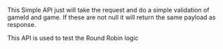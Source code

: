 This Simple API just will take the request and do a simple validation of gameId and game.
If these are not null it will return the same payload as response.

This API is used to test the Round Robin logic

